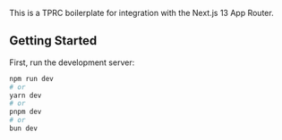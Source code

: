 This is a TPRC boilerplate for integration with the Next.js 13 App Router.

## Getting Started

First, run the development server:

```bash
npm run dev
# or
yarn dev
# or
pnpm dev
# or
bun dev
```
